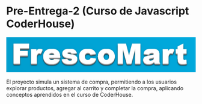 # Pre-Entrega-2 (Curso de Javascript CoderHouse)

![](https://github.com/NicolasJNunez/Pre-Entrega2-Nunez/blob/main/img/githublogo.png?raw=true)

El proyecto simula un sistema de compra, permitiendo a los usuarios explorar productos, agregar al carrito y completar la compra, aplicando conceptos aprendidos en el curso de CoderHouse.